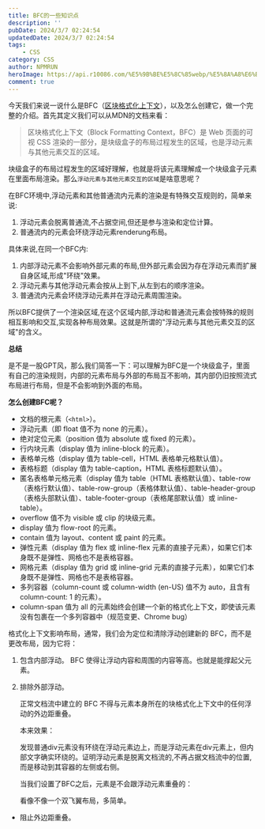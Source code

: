 ```yaml
---
title: BFC的一些知识点
description: ''
pubDate: 2024/3/7 02:24:54
updatedDate: 2024/3/7 02:24:54
tags:
    - CSS
category: CSS
author: NPMRUN
heroImage: https://api.r10086.com/%E5%9B%BE%E5%8C%85webp/%E5%8A%A8%E6%BC%AB%E7%BB%BC%E5%90%882/yande542336_Mr_GT.webp
comment: true
---
```


今天我们来说一说什么是BFC（[区块格式化上下文](https://developer.mozilla.org/zh-CN/docs/Web/CSS/CSS_display/Block_formatting_context)），以及怎么创建它，做一个完整的介绍。首先其定义我们可以从MDN的文档来看：

> 区块格式化上下文（Block Formatting Context，BFC）是 Web 页面的可视 CSS 渲染的一部分，是块级盒子的布局过程发生的区域，也是浮动元素与其他元素交互的区域。

块级盒子的布局过程发生的区域好理解，也就是将该元素理解成一个块级盒子元素在里面布局渲染。那么`浮动元素与其他元素交互的区域`是啥意思呢？

在BFC环境中,浮动元素和其他普通流内元素的渲染是有特殊交互规则的，简单来说:

1. 浮动元素会脱离普通流,不占据空间,但还是参与渲染和定位计算。
2. 普通流内的元素会环绕浮动元素renderung布局。

具体来说,在同一个BFC内:

1. 内部浮动元素不会影响外部元素的布局,但外部元素会因为存在浮动元素而扩展自身区域,形成"环绕"效果。
2. 浮动元素与其他浮动元素会按从上到下,从左到右的顺序渲染。
3. 普通流内元素会环绕浮动元素并在浮动元素周围渲染。

所以BFC提供了一个渲染区域,在这个区域内部,浮动和普通流元素会按特殊的规则相互影响和交互,实现各种布局效果。这就是所谓的"浮动元素与其他元素交互的区域"的含义。

**总结**

是不是一股GPT风，那么我们简答一下：可以理解为BFC是一个块级盒子，里面有自己的渲染规则，内部的元素布局与外部的布局互不影响，其内部仍旧按照流式布局进行布局，但是不会影响到外面的布局。

**怎么创建BFC呢？**

- 文档的根元素（`<html>`）。
- 浮动元素（即 float 值不为 none 的元素）。
- 绝对定位元素（position 值为 absolute 或 fixed 的元素）。
- 行内块元素（display 值为 inline-block 的元素）。
- 表格单元格（display 值为 table-cell，HTML 表格单元格默认值）。
- 表格标题（display 值为 table-caption，HTML 表格标题默认值）。
- 匿名表格单元格元素（display 值为 table（HTML 表格默认值）、table-row（表格行默认值）、table-row-group（表格体默认值）、table-header-group（表格头部默认值）、table-footer-group（表格尾部默认值）或 inline-table）。
- overflow 值不为 visible 或 clip 的块级元素。
- display 值为 flow-root 的元素。
- contain 值为 layout、content 或 paint 的元素。
- 弹性元素（display 值为 flex 或 inline-flex 元素的直接子元素），如果它们本身既不是弹性、网格也不是表格容器。
- 网格元素（display 值为 grid 或 inline-grid 元素的直接子元素），如果它们本身既不是弹性、网格也不是表格容器。
- 多列容器（column-count 或 column-width (en-US) 值不为 auto，且含有 column-count: 1 的元素）。
- column-span 值为 all 的元素始终会创建一个新的格式化上下文，即使该元素没有包裹在一个多列容器中（规范变更、Chrome bug）

格式化上下文影响布局，通常，我们会为定位和清除浮动创建新的 BFC，而不是更改布局，因为它将：

1. 包含内部浮动。
    BFC 使得让浮动内容和周围的内容等高。也就是能撑起父元素。
2. 排除外部浮动。

    正常文档流中建立的 BFC 不得与元素本身所在的块格式化上下文中的任何浮动的外边距重叠。
    
    本来效果：

    <!-- iframe https://editor.xieyaxin.top/#eNplkEEOgjAURK/S/DVRcVmQiwgLoB9oKC1pv4ohnEYSF5yLe0iixKDLycu8TKaHQipU0hHwcw86bRA47CpqFHiQG02oFwShkFfm6K7wFEOhTEpcYUEBu0lBFfcPh7YLWIWyrGhNWZrXpTUXLbhFEcQQhftFE8V6Y1tbx79WaRF1kBkr0HK/7ZgzSgr2kc2PaR6f8zi9rTB43/3kNus3zOXulyYeKKlrt3yQDC+GZ1+m -->

    发现普通div元素没有环绕在浮动元素边上，而是浮动元素在div元素上，但内部文字确实环绕的。证明浮动元素是脱离文档流的,不再占据文档流中的位置,而是移动到其容器的左侧或右侧。

    当我们设置了BFC之后，元素是不会跟浮动元素重叠的：

    <!-- iframe https://editor.xieyaxin.top/#eNqlkU1OwzAQRq9ijcQuQFOJjV16EdJFEk9iq45d2UN/FOU0VGLRc+UeOBQLAt2x9HyeN08zPTTaoNGBgL/0YMsOgcODos5ABrWzhDZGsJJ6zwKdDD4X0BhXEjfYkGAHLUnxfLHYHQVTqFtF6VWV9bb17tVK7lGKr5DF9E4UsM5XjxG6LuwNtp++/ge+vAlPjOUfRusRraicl+h5vjuy4IyWbEJ32t5fRdi1z+3RR80DV1rK2PV79vh2Gc/v4/mSHGDIvldLYbbYWRbqME8rJ099YRn7IfH0KTEV0+BUGWDYZGC03YZ4zc3wAf0noxE= -->

    看像不像一个双飞翼布局，多简单。

- 阻止外边距重叠。

    <!-- iframe https://editor.xieyaxin.top/#eNpVkMFuwyAQRH9ltWfLTQ+90DQ/UnIgZmOj4CUCnFay/O9ZHMkxJ6SZeTvLznh1nrxLGdXvjGxGQoXtkEePDXaBM7FYeLTuAZ03Kf1ovPiJNJ6OHyKeNFdemDJFMTUDVEYku2fWF5fm3ZlT1Vh5qUu125YdGs2tjIW5lA3k+iEr+Drc/7+LMJrYO1bwKQIcRFo0C1DAF3Ex3a2PYWKroKhbZJu5T4i4BdZPviLhQfHqw5+CwVlLvFbvuRwNp7uJsnfhcTk36B3fkhz8vDwBKYqCjQ== -->